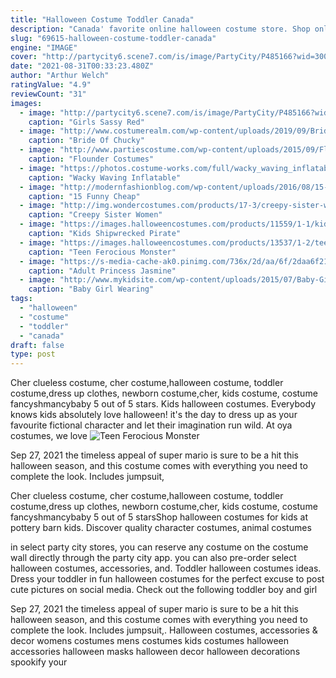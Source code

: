 ```yaml
---
title: "Halloween Costume Toddler Canada"
description: "Canada' favorite online halloween costume store. Shop online in canada for the best selection of halloween costumes & accessories at the lowest prices. Incredibly fast shipping. Free"
slug: "69615-halloween-costume-toddler-canada"
engine: "IMAGE"
cover: "http://partycity6.scene7.com/is/image/PartyCity/P485166?wid=300"
date: "2021-08-31T00:33:23.480Z"
author: "Arthur Welch"
ratingValue: "4.9"
reviewCount: "31"
images:
  - image: "http://partycity6.scene7.com/is/image/PartyCity/P485166?wid=300"
    caption: "Girls Sassy Red"
  - image: "http://www.costumerealm.com/wp-content/uploads/2019/09/Bride-of-Chucky-Chucky-Tiffany-2-pack-NECA-Edicollector-00.jpg"
    caption: "Bride Of Chucky"
  - image: "http://www.partiescostume.com/wp-content/uploads/2015/09/Flounder-Halloween-Costume.jpg"
    caption: "Flounder Costumes"
  - image: "https://photos.costume-works.com/full/wacky_waving_inflatable_flailing_arm_tube_men.jpg"
    caption: "Wacky Waving Inflatable"
  - image: "http://modernfashionblog.com/wp-content/uploads/2016/08/15-Funny-Cheap-Easy-Homemade-Halloween-Costumes-2016-3.jpg"
    caption: "15 Funny Cheap"
  - image: "http://img.wondercostumes.com/products/17-3/creepy-sister-woman-costume.jpg"
    caption: "Creepy Sister Women"
  - image: "https://images.halloweencostumes.com/products/11559/1-1/kids-shipwrecked-pirate-costume.jpg"
    caption: "Kids Shipwrecked Pirate"
  - image: "https://images.halloweencostumes.com/products/13537/1-2/teen-fur-ocious-lil-creature-costume.jpg"
    caption: "Teen Ferocious Monster"
  - image: "https://s-media-cache-ak0.pinimg.com/736x/2d/aa/6f/2daa6f219838f56867fac81c5281fc09.jpg"
    caption: "Adult Princess Jasmine"
  - image: "http://www.mykidsite.com/wp-content/uploads/2015/07/Baby-Girl-Wearing-Black-Dress.jpg"
    caption: "Baby Girl Wearing"
tags:
  - "halloween"
  - "costume"
  - "toddler"
  - "canada"
draft: false
type: post
---
```


Cher clueless costume, cher costume,halloween costume, toddler costume,dress up clothes, newborn costume,cher, kids costume, costume fancyshmancybaby 5 out of 5 stars. Kids halloween costumes. Everybody knows kids absolutely love halloween! it's the day to dress up as your favourite fictional character and let their imagination run wild. At oya costumes, we love
![Teen Ferocious Monster](https://images.halloweencostumes.com/products/13537/1-2/teen-fur-ocious-lil-creature-costume.jpg "Teen Ferocious Monster")

Sep 27, 2021 the timeless appeal of super mario is sure to be a hit this halloween season, and this costume comes with everything you need to complete the look. Includes jumpsuit,
<!--inArticleAds-->

<!--galleryOne-->

Cher clueless costume, cher costume,halloween costume, toddler costume,dress up clothes, newborn costume,cher, kids costume, costume fancyshmancybaby 5 out of 5 starsShop halloween costumes for kids at pottery barn kids. Discover quality character costumes, animal costumes
<!--inArticleAds-->

<!--galleryTwo-->

in select party city stores, you can reserve any costume on the costume wall directly through the party city app.  you can also pre-order select halloween costumes, accessories, and. Toddler halloween costumes ideas. Dress your toddler in fun halloween costumes for the perfect excuse to post cute pictures on social media. Check out the following toddler boy and girl
<!--galleryThree-->

Sep 27, 2021 the timeless appeal of super mario is sure to be a hit this halloween season, and this costume comes with everything you need to complete the look. Includes jumpsuit,. Halloween costumes, accessories & decor womens costumes mens costumes kids costumes halloween accessories halloween masks halloween decor halloween decorations spookify your